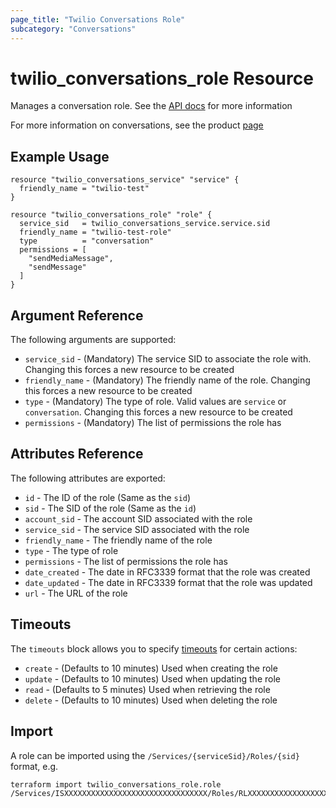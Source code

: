 ```yaml
---
page_title: "Twilio Conversations Role"
subcategory: "Conversations"
---
```


# twilio_conversations_role Resource

Manages a conversation role. See the [API docs](https://www.twilio.com/docs/conversations/api/role-resource) for more information

For more information on conversations, see the product [page](https://www.twilio.com/conversations)

## Example Usage

```hcl
resource "twilio_conversations_service" "service" {
  friendly_name = "twilio-test"
}

resource "twilio_conversations_role" "role" {
  service_sid   = twilio_conversations_service.service.sid
  friendly_name = "twilio-test-role"
  type          = "conversation"
  permissions = [
    "sendMediaMessage",
    "sendMessage"
  ]
}
```

## Argument Reference

The following arguments are supported:

- `service_sid` - (Mandatory) The service SID to associate the role with. Changing this forces a new resource to be created
- `friendly_name` - (Mandatory) The friendly name of the role. Changing this forces a new resource to be created
- `type` - (Mandatory) The type of role. Valid values are `service` or `conversation`. Changing this forces a new resource to be created
- `permissions` - (Mandatory) The list of permissions the role has

## Attributes Reference

The following attributes are exported:

- `id` - The ID of the role (Same as the `sid`)
- `sid` - The SID of the role (Same as the `id`)
- `account_sid` - The account SID associated with the role
- `service_sid` - The service SID associated with the role
- `friendly_name` - The friendly name of the role
- `type` - The type of role
- `permissions` - The list of permissions the role has
- `date_created` - The date in RFC3339 format that the role was created
- `date_updated` - The date in RFC3339 format that the role was updated
- `url` - The URL of the role

## Timeouts

The `timeouts` block allows you to specify [timeouts](https://www.terraform.io/docs/configuration/resources.html#timeouts) for certain actions:

- `create` - (Defaults to 10 minutes) Used when creating the role
- `update` - (Defaults to 10 minutes) Used when updating the role
- `read` - (Defaults to 5 minutes) Used when retrieving the role
- `delete` - (Defaults to 10 minutes) Used when deleting the role

## Import

A role can be imported using the `/Services/{serviceSid}/Roles/{sid}` format, e.g.

```shell
terraform import twilio_conversations_role.role /Services/ISXXXXXXXXXXXXXXXXXXXXXXXXXXXXXXXX/Roles/RLXXXXXXXXXXXXXXXXXXXXXXXXXXXXXXXX
```
